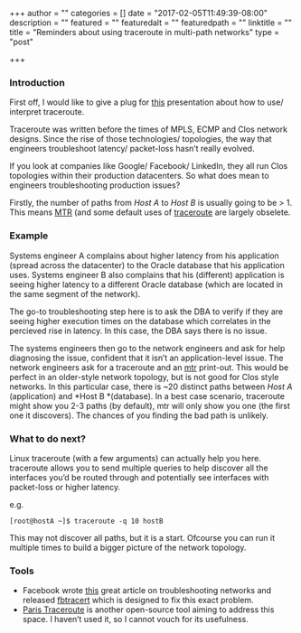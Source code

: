+++
author = ""
categories = []
date = "2017-02-05T11:49:39-08:00"
description = ""
featured = ""
featuredalt = ""
featuredpath = ""
linktitle = ""
title = "Reminders about using traceroute in multi-path networks"
type = "post"

+++
### Introduction

First off, I would like to give a plug for [this](https://www.nanog.org/meetings/nanog45/presentations/Sunday/RAS_traceroute_N45.pdf) presentation about how to use/ interpret traceroute.

Traceroute was written before the times of MPLS, ECMP and Clos network designs. Since the rise of those technologies/ topologies, the way that engineers troubleshoot latency/ packet-loss hasn’t really evolved.

If you look at companies like Google/ Facebook/ LinkedIn, they all run Clos topologies within their production datacenters. So what does mean to engineers troubleshooting production issues?

Firstly, the number of paths from *Host A* to *Host B* is usually going to be \> 1\. This means [MTR](https://en.wikipedia.org/wiki/MTR_(software)) (and some default uses of [traceroute](https://en.wikipedia.org/wiki/Traceroute) are largely obselete.

### Example

Systems engineer A complains about higher latency from his application (spread across the datacenter) to the Oracle database that his application uses. Systems engineer B also complains that his (different) application is seeing higher latency to a different Oracle database (which are located in the same segment of the network).

The go-to troubleshooting step here is to ask the DBA to verify if they are seeing higher execution times on the database which correlates in the percieved rise in latency. In this case, the DBA says there is no issue.

The systems engineers then go to the network engineers and ask for help diagnosing the issue, confident that it isn’t an application-level issue. The network engineers ask for a traceroute and an [mtr](https://en.wikipedia.org/wiki/MTR_(software)) print-out. This would be perfect in an older-style network topology, but is not good for Clos style networks. In this particular case, there is ~20 distinct paths between *Host A* (application) and *Host B *(database). In a best case scenario, traceroute might show you 2-3 paths (by default), mtr will only show you one (the first one it discovers). The chances of you finding the bad path is unlikely.

### What to do next?

Linux traceroute (with a few arguments) can actually help you here. traceroute allows you to send multiple queries to help discover all the interfaces you’d be routed through and potentially see interfaces with packet-loss or higher latency.

e.g.

`[root@hostA ~]$ traceroute -q 10 hostB`

This may not discover all paths, but it is a start. Ofcourse you can run it multiple times to build a bigger picture of the network topology.

### Tools

* Facebook wrote [this](https://code.facebook.com/posts/1534350660228025/netnorad-troubleshooting-networks-via-end-to-end-probing/) great article on troubleshooting networks and released [fbtracert](https://github.com/facebook/fbtracert) which is designed to fix this exact problem.
* [Paris Traceroute](https://paris-traceroute.net/) is another open-source tool aiming to address this space. I haven’t used it, so I cannot vouch for its usefulness.